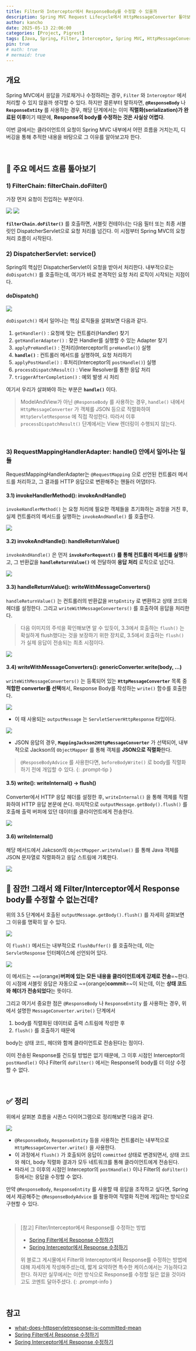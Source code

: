 ```yaml
---
title: Filter와 Interceptor에서 ResponseBody를 수정할 수 있을까
description: Spring MVC Request Lifecycle에서 HttpMessageConverter 톺아보기
author: kancho
date: 2025-05-13 22:06:00
categories: [Project, Pigrest]
tags: [Java, Spring, Filter, Interceptor, Spring MVC, HttpMessageConverter, Serialization]
pin: true
# math: true
# mermaid: true
---
```


## 개요

Spring MVC에서 응답을 가로채거나 수정하려는 경우, `Filter` 와 `Interceptor` 에서 처리할 수 있지 않을까 생각할 수 있다. 하지만 결론부터 말하자면, **`@ResponseBody`** 나 **`ResponseEntity`** 를 사용하는 경우, 해당 단계에서는 이미 **직렬화(serialization)가 완료된 이후**이기 때문에, **Response의 body를 수정하는 것은 사실상 어렵다**.

이번 글에서는 클라이언트의 요청이 Spring MVC 내부에서 어떤 흐름을 거치는지, 디버깅을 통해 추적한 내용을 바탕으로 그 이유를 알아보고자 한다. 

<br/>

## 📖 주요 메서드 흐름 톺아보기

### 1) **FilterChain**: filterChain.doFilter()

가장 먼저 요청이 진입하는 부분이다.

<img src="../assets/img/posts/filterchain-1.png" />

<img src="../assets/img/posts/filterchain-2.png" />

**`filterChain.doFilter()`** 를 호출하면, 서블릿 컨테이너는 다음 필터 또는 최종 서블릿인 DispatcherServlet으로 요청 처리를 넘긴다. 이 시점부터 Spring MVC의 요청 처리 흐름이 시작된다.

### 2) **DispatcherServlet**: service()

Spring의 핵심인 DispatcherServlet이 요청을 받아서 처리한다. 내부적으로는 `doDispatch()` 를 호출하는데, 여기가 바로 본격적인 요청 처리 로직이 시작되는 지점이다.

#### **doDispatch()**

<img src="../assets/img/posts/dodispatch.png" />

`doDispatch()` 에서 일어나는 핵심 로직들을 살펴보면 다음과 같다.

1. `getHandler()` : 요청에 맞는 컨트롤러(Handler) 찾기
2. `getHandlerAdapter()` : 찾은 Handler를 실행할 수 있는 Adapter 찾기
3. `applyPreHandle()` : 전처리(Interceptor의 `preHandle()`) 실행
4. **`handle()`** : 컨트롤러 메서드를 실행하여, 요청 처리하기
5. `applyPostHandle()` : 후처리(Interceptor의 `postHandle()`) 실행
6. `processDispatchResult()` : View Resolver를 통한 응답 처리
7. `triggerAfterCompletion()` : 예외 발생 시 처리

여기서 우리가 살펴봐야 하는 부분은 **`handle()`** 이다.

> ModelAndView가 아닌 `@ResponseBody` 를 사용하는 경우, `handle()` 내에서 `HttpMessageConverter` 가 객체를 JSON 등으로 직렬화하여 `HttpServletResponse` 에 직접 작성한다. 따라서 이후 `processDispatchResult()` 단계에서는 View 렌더링이 수행되지 않는다.

<br/>

### 3) **RequestMappingHandlerAdapter**: handle() 안에서 일어나는 일들
RequestMappingHandlerAdapter는 `@RequestMapping` 으로 선언된 컨트롤러 메서드를 처리하고, 그 결과를 HTTP 응답으로 변환해주는 핸들러 어댑터다.

#### 3.1) invokeHandlerMethod(): invokeAndHandle() 

`invokeHandlerMethod()` 는 요청 처리에 필요한 객체들을 초기화하는 과정을 거친 후, 실제 컨트롤러의 메서드를 실행하는 `invokeAndHandle()` 를 호출한다.

<img src="../assets/img/posts/invokeHandlerMethod.png" />

#### 3.2) invokeAndHandle(): handle**ReturnValue**()

`invokeAndHandle()` 은 먼저 **`invokeForRequest()` 를 통해 컨트롤러 메서드를 실행**하고, 그 반환값을 **`handleReturnValue()`** 에 전달하여 **응답 처리** 로직으로 넘긴다.

<img src="../assets/img/posts/invokeAndHandle.png" />

#### 3.3) handleReturnValue(): writeWith**MessageConverters**()

`handleReturnValue()` 는 컨트롤러의 반환값을 `HttpEntity` 로 변환하고 상태 코드와 헤더를 설정한다. 그리고 `writeWithMessageConverters()` 를 호출하여 응답을 처리한다.

> 다음 이미지의 주석을 확인해보면 알 수 있듯이, 3.3에서 호출하는 `flush()` 는 확실하게 flush했다는 것을 보장하기 위한 장치로, 3.5에서 호출하는 `flush()` 가 실제 응답이 전송되는 최초 시점이다.

<img src="../assets/img/posts/handleReturnValue.png" />

#### 3.4) writeWithMessageConverters(): genericConverter.**write**(body, …)

`writeWithMessageConverters()` 는 등록되어 있는 **`HttpMessageConverter`** 목록 중 **적합한 converter를 선택**해서, Response Body를 작성하는 `write()` 함수를 호출한다.  

<img src="../assets/img/posts/writeWithMessageConverter-1.png" />

- 이 때 사용되는 `outputMessage` 는 `ServletServerHttpResponse` 타입이다.

<img src="../assets/img/posts/writeWithMessageConverter-2.png" />

- JSON 응답의 경우, **`MappingJackson2HttpMessageConverter`** 가 선택되어, 내부적으로 Jackson의 `ObjectMapper` 를 통해 객체를 **JSON으로 직렬화**한다.


> `@ResposeBodyAdvice` 를 사용한다면, `beforeBodyWrite()` 로 body를 직렬화하기 전에 개입할 수 있다.
{: .prompt-tip }

#### 3.5) write(): **writeInternal()** → **flush()**
Converter에서 HTTP 응답 헤더를 설정한 후, `writeInternal()` 을 통해 객체를 직렬화하여 HTTP 응답 본문에 쓴다. 마지막으로 `outputMessage.getBody().flush()` 를 호출해 출력 버퍼에 있던 데이터를 클라이언트에게 전송한다.

<img src="../assets/img/posts/writeInternal-flush.png" />

#### 3.6) writeInternal()
해당 메서드에서 Jakcson의 `ObjectMapper.writeValue()` 를 통해 Java 객체를 JSON 문자열로 직렬화하고 응답 스트림에 기록한다.

<img src="../assets/img/posts/writeInternal.png" />

<br/>

## 🤔 잠깐! 그래서 왜 Filter/Interceptor에서 Response body를 수정할 수 없는건데?

위의 3.5 단계에서 호출된 `outputMessage.getBody().flush()` 를 자세히 살펴보면 그 이유를 명확히 알 수 있다.

<img src="../assets/img/posts/servletserverhttpresponse-getbody-flush.png" />

이 `flush()` 메서드는 내부적으로 `flushBuffer()` 를 호출하는데, 이는 `ServletResponse` 인터페이스에 선언되어 있다.

<img src="../assets/img/posts/servletresponse-flushBuffer.png" />

이 메서드는 ~={orange}**버퍼에 있는 모든 내용을 클라이언트에게 강제로 전송**=~한다. 이 시점에 서블릿 응답은 자동으로 ~={orange}**commit**=~이 되는데, 이는 **상태 코드와 헤더가 전송되었다**는 뜻이다. 

그리고 여기서 중요한 점은 `@ResponseBody` 나 `ResponseEntity` 를 사용하는 경우, 위에서 설명한 `MessageConverter.write()` 단계에서
1. body를 직렬화된 데이터로 출력 스트림에 작성한 후
2. `flush()` 를 호출하기 때문에

body는 상태 코드, 헤더와 함께 클라이언트로 전송된다는 점이다.

이미 전송된 Response를 건드릴 방법은 없기 때문에, 그 이후 시점인 Interceptor의 `postHandle()` 이나 Filter의 `doFilter()` 에서는 Response의 body를 더 이상 수정할 수 없다.

<br/>

## ✅ 정리

위에서 살펴본 흐름을 시퀀스 다이어그램으로 정리해보면 다음과 같다.

<img src="../assets/img/posts/spring-mvc-request-life-cycle-http-message-converter.svg" />

- `@ResponseBody`, `ResponseEntity` 등을 사용하는 컨트롤러는 내부적으로 `HttpMessageConverter.write()` 을 사용한다.
- 이 과정에서 `flush()` 가 호출되어 응답이 `committed` 상태로 변경되면서, 상태 코드와 헤더, body 직렬화 결과가 모두 네트워크를 통해 클라이언트에게 전송된다.
- 따라서 그 이후의 시점인 Interceptor의 `postHandle()` 이나 Filter의 `doFilter()` 등에서는 응답을 수정할 수 없다.

만약 `@ResponseBody`, `ResponseEntity` 를 사용할 때 응답을 조작하고 싶다면, Spring에서 제공해주는 `@ResponseBodyAdvice` 를 활용하여 직렬화 직전에 개입하는 방식으로 구현할 수 있다.

<br/>

> [참고] Filter/Interceptor에서 Response를 수정하는 방법
> - [Spring Filter에서 Response 수정하기](https://medium.com/sjk5766/spring-filter%EC%97%90%EC%84%9C-response-%EC%88%98%EC%A0%95%ED%95%98%EA%B8%B0-7de6da9836f5)
> - [Spring Interceptor에서 Response 수정하기](https://medium.com/sjk5766/spring-interceptor%EC%97%90%EC%84%9C-response-%EC%88%98%EC%A0%95%ED%95%98%EA%B8%B0-5b6ea3a5a270)
> 
> 위 블로그 게시물에서 Filter와 Interceptor에서 Response를 수정하는 방법에 대해 자세하게 작성해주셨는데, 짧게 요약하면 특수한 케이스에서는 가능하다고 한다. 하지만 실무에서는 이런 방식으로 Response를 수정할 일은 없을 것이라고도 코멘트 달아주셨다.
{: .prompt-info }

<br/>


## 참고
- [what-does-httpservletresponse-is-committed-mean](https://stackoverflow.com/questions/39725888/what-does-httpservletresponse-is-committed-mean)
- [Spring Filter에서 Response 수정하기](https://medium.com/sjk5766/spring-filter%EC%97%90%EC%84%9C-response-%EC%88%98%EC%A0%95%ED%95%98%EA%B8%B0-7de6da9836f5)
- [Spring Interceptor에서 Response 수정하기](https://medium.com/sjk5766/spring-interceptor%EC%97%90%EC%84%9C-response-%EC%88%98%EC%A0%95%ED%95%98%EA%B8%B0-5b6ea3a5a270)



